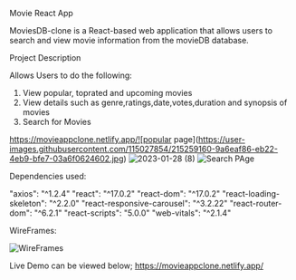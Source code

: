 Movie React App

MoviesDB-clone is a React-based web application that allows users to search and view movie information from the movieDB database.

Project Description

Allows Users to do the following:
1. View popular, toprated and upcoming movies
2. View details such as genre,ratings,date,votes,duration and synopsis of movies
3. Search for Movies


https://movieappclone.netlify.app/![popular page](https://user-images.githubusercontent.com/115027854/215259160-9a6eaf86-eb22-4eb9-bfe7-03a6f0624602.jpg)
![2023-01-28 (8)](https://user-images.githubusercontent.com/115027854/215259163-e3c0b3c2-676a-4d21-8a54-f6a76285c4d6.png)
![Search PAge](https://user-images.githubusercontent.com/115027854/215259164-fee66a14-b744-42f6-83ac-e6d28c733af0.jpg)

Dependencies used:

"axios": "^1.2.4"
"react": "^17.0.2"
"react-dom": "^17.0.2"
"react-loading-skeleton": "^2.2.0"
"react-responsive-carousel": "^3.2.22"
"react-router-dom": "^6.2.1"
"react-scripts": "5.0.0"
"web-vitals": "^2.1.4"

WireFrames:

![WireFrames](https://user-images.githubusercontent.com/115027854/215259933-2a44a310-83dc-4141-96b5-a59800dc4190.png)



Live Demo can be viewed below;
https://movieappclone.netlify.app/

